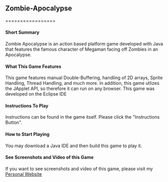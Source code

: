 
## Zombie-Apocalypse
=================


#### Short Summary
Zombie Apocalypse is an action based platform game developed with Java that features the famous character of Megaman facing off Zombies in an Apocalypse. 

#### What This Game Features
This game features manual Double-Buffering, handling of 2D arrays, Sprite Handling, Thread Handling, and much more. In addition, this game utlizes the JApplet API, so therefore it can run on any browser. This game was developed on the Eclipse IDE 


#### Instructions To Play
Instructions can be found in the game itself. Please click the "Instructions Button".


#### How to Start Playing
You may download a Java IDE and then build this game to play it.


#### See Screenshots and Video of this Game
If you want to see screenshots and video of this game, please visit my <a href="https://zunair-syed.github.io">Personal Website</a>
